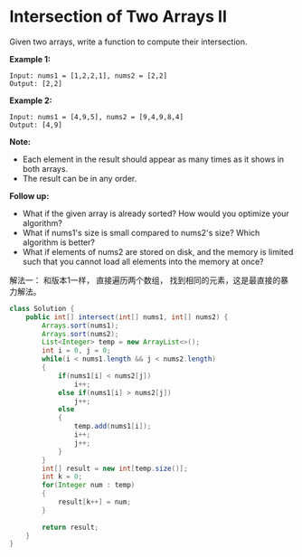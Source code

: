 # Intersection of Two Arrays II



Given two arrays, write a function to compute their intersection.

**Example 1:**

```text
Input: nums1 = [1,2,2,1], nums2 = [2,2]
Output: [2,2]
```

**Example 2:**

```text
Input: nums1 = [4,9,5], nums2 = [9,4,9,8,4]
Output: [4,9]
```

**Note:**

* Each element in the result should appear as many times as it shows in both arrays.
* The result can be in any order.

**Follow up:**

* What if the given array is already sorted? How would you optimize your algorithm?
* What if nums1's size is small compared to nums2's size? Which algorithm is better?
* What if elements of nums2 are stored on disk, and the memory is limited such that you cannot load all elements into the memory at once?

解法一： 和版本1一样， 直接遍历两个数组， 找到相同的元素，这是最直接的暴力解法。

```java
class Solution {
    public int[] intersect(int[] nums1, int[] nums2) {
        Arrays.sort(nums1);
        Arrays.sort(nums2);
        List<Integer> temp = new ArrayList<>();
        int i = 0, j = 0;
        while(i < nums1.length && j < nums2.length)
        {
            if(nums1[i] < nums2[j])
                i++;
            else if(nums1[i] > nums2[j])
                j++;
            else
            {
                temp.add(nums1[i]);
                i++;
                j++;
            }
        }
        int[] result = new int[temp.size()];
        int k = 0;
        for(Integer num : temp)
        {
            result[k++] = num;
        }
        
        return result;
    }
}
```


